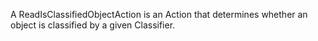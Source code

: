 A ReadIsClassifiedObjectAction is an Action that determines whether an object is classified by a given Classifier.
